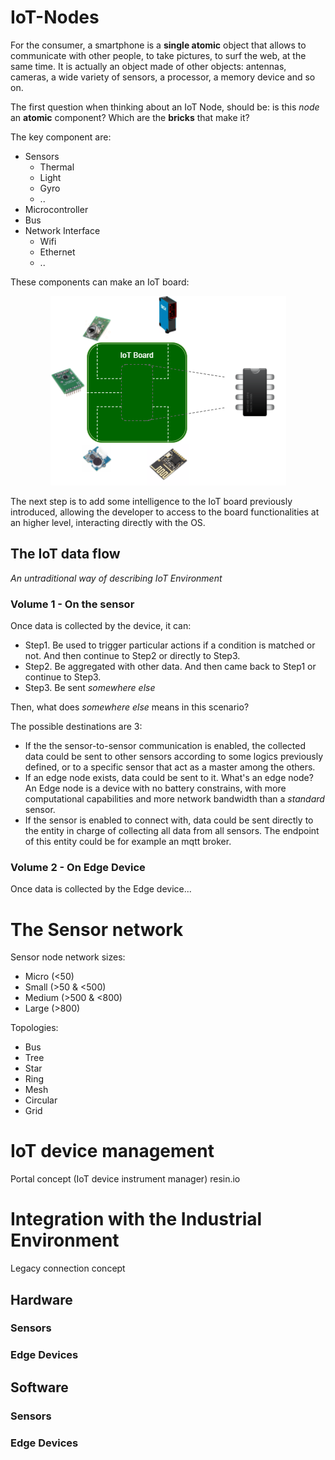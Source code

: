 # IoT-Nodes

For the consumer, a smartphone is a **single atomic** object that allows to communicate with other people, to take pictures, to surf the web, at the same time. It is actually an object made of other objects: antennas, cameras, a wide variety of sensors, a processor, a memory device and so on.

The first question when thinking about an IoT Node, should be: is this _node_ an **atomic** component? Which are the **bricks** that make it?

The key component are:
- Sensors
  - Thermal
  - Light
  - Gyro
  - ..
- Microcontroller
- Bus
- Network Interface
  - Wifi
  - Ethernet
  - ..
  
These components can make an IoT board:

<div style="text-align:center"><img src ="https://raw.githubusercontent.com/FabioPerrone/IoT-Nodes/master/iotboard.png" /></div>

The next step is to add some intelligence to the IoT board previously introduced, allowing the developer to access to the board functionalities at an higher level, interacting directly with the OS. 

## The IoT data flow

*An untraditional way of describing IoT Environment*

### Volume 1 - On the sensor
Once data is collected by the device, it can:
- Step1. Be used to trigger particular actions if a condition is matched or not. And then continue to Step2 or directly to Step3.
- Step2. Be aggregated with other data. And then came back to Step1 or continue to Step3.
- Step3. Be sent *somewhere else* 
  
  
Then, what does *somewhere else* means in this scenario?

The possible destinations are 3:
  - If the the sensor-to-sensor communication is enabled, the collected data could be sent to other sensors according to some logics previously defined, or to a specific sensor that act as a master among the others.
  - If an edge node exists, data could be sent to it. What's an edge node? An Edge node is a device with no battery constrains, with more computational capabilities and more network bandwidth than a *standard* sensor.
  - If the sensor is enabled to connect with, data could be sent directly to the entity in charge of collecting all data from all sensors. The endpoint of this entity could be for example an mqtt broker.
  
### Volume 2 - On Edge Device

Once data is collected by the Edge device...


# The Sensor network

Sensor node network sizes:
  - Micro     (<50)
  - Small     (>50 & <500)
  - Medium    (>500 & <800)  
  - Large     (>800)  

Topologies:
  - Bus
  - Tree
  - Star
  - Ring
  - Mesh
  - Circular
  - Grid

# IoT device management

Portal concept (IoT device instrument manager) resin.io  


# Integration with the Industrial Environment

Legacy connection concept  


## Hardware
  ### Sensors
  
  ### Edge Devices
  
## Software
  ### Sensors
  
  ### Edge Devices

